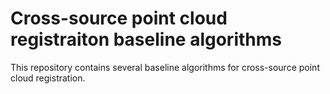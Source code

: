 # Cross-source point cloud registraiton baseline algorithms
This repository contains several baseline algorithms for cross-source point cloud registration.
